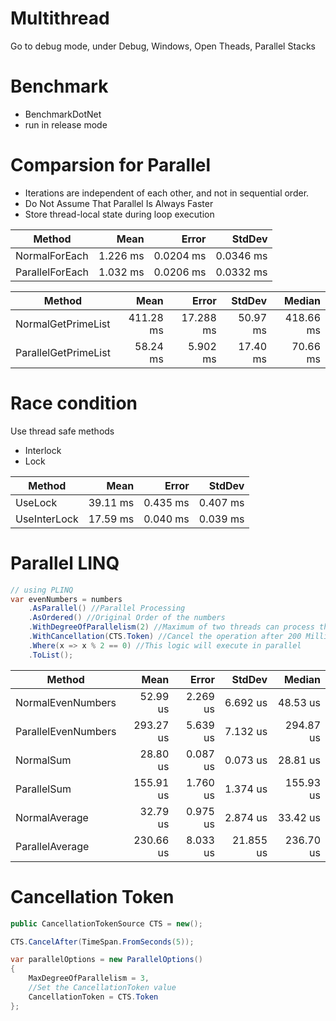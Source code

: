 # Multithread

Go to debug mode, under Debug, Windows, Open Theads, Parallel Stacks



# Benchmark

- BenchmarkDotNet
- run in release mode

# Comparsion for Parallel

- Iterations are independent of each other, and not in sequential order.
- Do Not Assume That Parallel Is Always Faster
- Store thread-local state during loop execution

|          Method |     Mean |     Error |    StdDev |
|---------------- |---------:|----------:|----------:|
|   NormalForEach | 1.226 ms | 0.0204 ms | 0.0346 ms |
| ParallelForEach | 1.032 ms | 0.0206 ms | 0.0332 ms |

|               Method |      Mean |     Error |   StdDev |    Median |
|--------------------- |----------:|----------:|---------:|----------:|
|   NormalGetPrimeList | 411.28 ms | 17.288 ms | 50.97 ms | 418.66 ms |
| ParallelGetPrimeList |  58.24 ms |  5.902 ms | 17.40 ms |  70.66 ms |




# Race condition

Use thread safe methods

- Interlock
- Lock

|       Method |     Mean |    Error |   StdDev |
|------------- |---------:|---------:|---------:|
|      UseLock | 39.11 ms | 0.435 ms | 0.407 ms |
| UseInterLock | 17.59 ms | 0.040 ms | 0.039 ms |



# Parallel LINQ

```csharp
// using PLINQ
var evenNumbers = numbers
	.AsParallel() //Parallel Processing
	.AsOrdered() //Original Order of the numbers
	.WithDegreeOfParallelism(2) //Maximum of two threads can process the data
	.WithCancellation(CTS.Token) //Cancel the operation after 200 Milliseconds
	.Where(x => x % 2 == 0) //This logic will execute in parallel
	.ToList();
```

|              Method |      Mean |    Error |    StdDev |    Median |
|-------------------- |----------:|---------:|----------:|----------:|
|   NormalEvenNumbers |  52.99 us | 2.269 us |  6.692 us |  48.53 us |
| ParallelEvenNumbers | 293.27 us | 5.639 us |  7.132 us | 294.87 us |
|           NormalSum |  28.80 us | 0.087 us |  0.073 us |  28.81 us |
|         ParallelSum | 155.91 us | 1.760 us |  1.374 us | 155.93 us |
|       NormalAverage |  32.79 us | 0.975 us |  2.874 us |  33.42 us |
|     ParallelAverage | 230.66 us | 8.033 us | 21.855 us | 236.70 us |


# Cancellation Token

```csharp
public CancellationTokenSource CTS = new();

CTS.CancelAfter(TimeSpan.FromSeconds(5));

var parallelOptions = new ParallelOptions()
{
	MaxDegreeOfParallelism = 3,
	//Set the CancellationToken value
	CancellationToken = CTS.Token
};
```